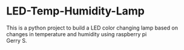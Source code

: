 # LED-Temp-Humidity-Lamp
This is a python project to build a LED color changing lamp based on changes in temperature and humidity using raspberry pi
<br>
Gerry S.
